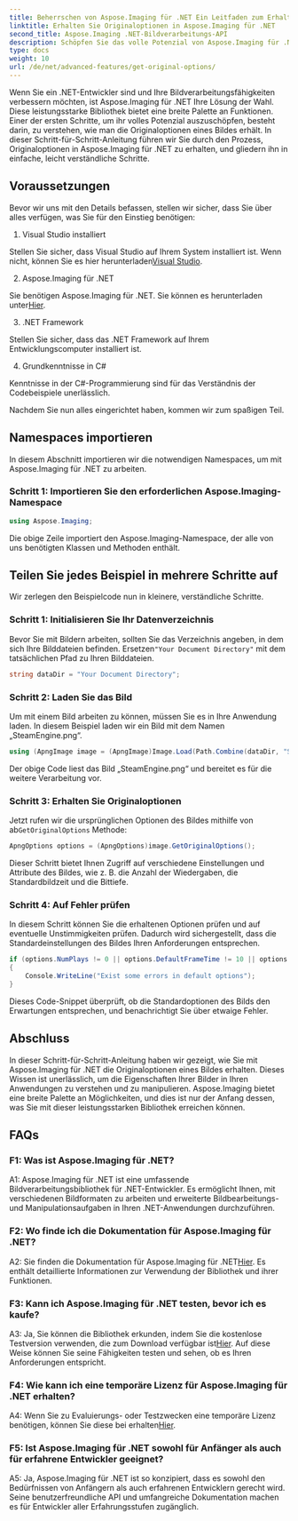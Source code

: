 ```yaml
---
title: Beherrschen von Aspose.Imaging für .NET Ein Leitfaden zum Erhalten von Originalbildoptionen
linktitle: Erhalten Sie Originaloptionen in Aspose.Imaging für .NET
second_title: Aspose.Imaging .NET-Bildverarbeitungs-API
description: Schöpfen Sie das volle Potenzial von Aspose.Imaging für .NET mit unserer Schritt-für-Schritt-Anleitung zum Erhalten von Originaloptionen aus. Erfahren Sie, wie Sie problemlos mit Bildern in Ihren .NET-Anwendungen arbeiten.
type: docs
weight: 10
url: /de/net/advanced-features/get-original-options/
---
```

Wenn Sie ein .NET-Entwickler sind und Ihre Bildverarbeitungsfähigkeiten verbessern möchten, ist Aspose.Imaging für .NET Ihre Lösung der Wahl. Diese leistungsstarke Bibliothek bietet eine breite Palette an Funktionen. Einer der ersten Schritte, um ihr volles Potenzial auszuschöpfen, besteht darin, zu verstehen, wie man die Originaloptionen eines Bildes erhält. In dieser Schritt-für-Schritt-Anleitung führen wir Sie durch den Prozess, Originaloptionen in Aspose.Imaging für .NET zu erhalten, und gliedern ihn in einfache, leicht verständliche Schritte.

## Voraussetzungen

Bevor wir uns mit den Details befassen, stellen wir sicher, dass Sie über alles verfügen, was Sie für den Einstieg benötigen:

1. Visual Studio installiert

 Stellen Sie sicher, dass Visual Studio auf Ihrem System installiert ist. Wenn nicht, können Sie es hier herunterladen[Visual Studio](https://visualstudio.microsoft.com/).

2. Aspose.Imaging für .NET

 Sie benötigen Aspose.Imaging für .NET. Sie können es herunterladen unter[Hier](https://releases.aspose.com/imaging/net/).

3. .NET Framework

Stellen Sie sicher, dass das .NET Framework auf Ihrem Entwicklungscomputer installiert ist.

4. Grundkenntnisse in C#

Kenntnisse in der C#-Programmierung sind für das Verständnis der Codebeispiele unerlässlich.

Nachdem Sie nun alles eingerichtet haben, kommen wir zum spaßigen Teil.

## Namespaces importieren

In diesem Abschnitt importieren wir die notwendigen Namespaces, um mit Aspose.Imaging für .NET zu arbeiten.

### Schritt 1: Importieren Sie den erforderlichen Aspose.Imaging-Namespace

```csharp
using Aspose.Imaging;
```

Die obige Zeile importiert den Aspose.Imaging-Namespace, der alle von uns benötigten Klassen und Methoden enthält.

## Teilen Sie jedes Beispiel in mehrere Schritte auf

Wir zerlegen den Beispielcode nun in kleinere, verständliche Schritte.

### Schritt 1: Initialisieren Sie Ihr Datenverzeichnis

 Bevor Sie mit Bildern arbeiten, sollten Sie das Verzeichnis angeben, in dem sich Ihre Bilddateien befinden. Ersetzen`"Your Document Directory"` mit dem tatsächlichen Pfad zu Ihren Bilddateien.

```csharp
string dataDir = "Your Document Directory";
```

### Schritt 2: Laden Sie das Bild

Um mit einem Bild arbeiten zu können, müssen Sie es in Ihre Anwendung laden. In diesem Beispiel laden wir ein Bild mit dem Namen „SteamEngine.png“.

```csharp
using (ApngImage image = (ApngImage)Image.Load(Path.Combine(dataDir, "SteamEngine.png")))
```

Der obige Code liest das Bild „SteamEngine.png“ und bereitet es für die weitere Verarbeitung vor.

### Schritt 3: Erhalten Sie Originaloptionen

Jetzt rufen wir die ursprünglichen Optionen des Bildes mithilfe von ab`GetOriginalOptions` Methode:

```csharp
ApngOptions options = (ApngOptions)image.GetOriginalOptions();
```

Dieser Schritt bietet Ihnen Zugriff auf verschiedene Einstellungen und Attribute des Bildes, wie z. B. die Anzahl der Wiedergaben, die Standardbildzeit und die Bittiefe.

### Schritt 4: Auf Fehler prüfen

In diesem Schritt können Sie die erhaltenen Optionen prüfen und auf eventuelle Unstimmigkeiten prüfen. Dadurch wird sichergestellt, dass die Standardeinstellungen des Bildes Ihren Anforderungen entsprechen.

```csharp
if (options.NumPlays != 0 || options.DefaultFrameTime != 10 || options.BitDepth != 8)
{
    Console.WriteLine("Exist some errors in default options");
}
```

Dieses Code-Snippet überprüft, ob die Standardoptionen des Bilds den Erwartungen entsprechen, und benachrichtigt Sie über etwaige Fehler.

## Abschluss

In dieser Schritt-für-Schritt-Anleitung haben wir gezeigt, wie Sie mit Aspose.Imaging für .NET die Originaloptionen eines Bildes erhalten. Dieses Wissen ist unerlässlich, um die Eigenschaften Ihrer Bilder in Ihren Anwendungen zu verstehen und zu manipulieren. Aspose.Imaging bietet eine breite Palette an Möglichkeiten, und dies ist nur der Anfang dessen, was Sie mit dieser leistungsstarken Bibliothek erreichen können.

## FAQs

### F1: Was ist Aspose.Imaging für .NET?

A1: Aspose.Imaging für .NET ist eine umfassende Bildverarbeitungsbibliothek für .NET-Entwickler. Es ermöglicht Ihnen, mit verschiedenen Bildformaten zu arbeiten und erweiterte Bildbearbeitungs- und Manipulationsaufgaben in Ihren .NET-Anwendungen durchzuführen.

### F2: Wo finde ich die Dokumentation für Aspose.Imaging für .NET?

 A2: Sie finden die Dokumentation für Aspose.Imaging für .NET[Hier](https://reference.aspose.com/imaging/net/). Es enthält detaillierte Informationen zur Verwendung der Bibliothek und ihrer Funktionen.

### F3: Kann ich Aspose.Imaging für .NET testen, bevor ich es kaufe?

 A3: Ja, Sie können die Bibliothek erkunden, indem Sie die kostenlose Testversion verwenden, die zum Download verfügbar ist[Hier](https://releases.aspose.com/). Auf diese Weise können Sie seine Fähigkeiten testen und sehen, ob es Ihren Anforderungen entspricht.

### F4: Wie kann ich eine temporäre Lizenz für Aspose.Imaging für .NET erhalten?

 A4: Wenn Sie zu Evaluierungs- oder Testzwecken eine temporäre Lizenz benötigen, können Sie diese bei erhalten[Hier](https://purchase.aspose.com/temporary-license/).

### F5: Ist Aspose.Imaging für .NET sowohl für Anfänger als auch für erfahrene Entwickler geeignet?

A5: Ja, Aspose.Imaging für .NET ist so konzipiert, dass es sowohl den Bedürfnissen von Anfängern als auch erfahrenen Entwicklern gerecht wird. Seine benutzerfreundliche API und umfangreiche Dokumentation machen es für Entwickler aller Erfahrungsstufen zugänglich.